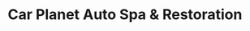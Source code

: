 ---
title: "Car Planet Auto Spa & Restoration"
url: /karachi/car-planet-auto-spa-and-restoration/
shop: car repair
---